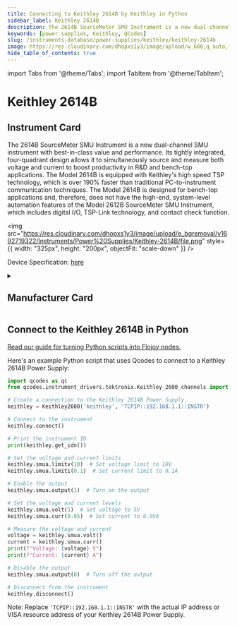 ```yaml
---
title: Connecting to Keithley 2614B by Keithley in Python
sidebar_label: Keithley 2614B
description: The 2614B SourceMeter SMU Instrument is a new dual-channel SMU instrument with best-in-class value and performance. Its tightly integrated, four-quadrant design allows it to simultaneously source and measure both voltage and current to boost productivity in R&D and bench-top applications. The Model 2614B is equipped with Keithley's high speed TSP technology, which is over 190% faster than traditional PC-to-instrument communication techniques. The Model 2614B is designed for bench-top applications and, therefore, does not have the high-end, system-level automation features of the Model 2612B SourceMeter SMU Instrument, which includes digital I/O, TSP-Link technology, and contact check function.
keywords: [power supplies, Keithley, QCodes]
slug: /instruments-database/power-supplies/keithley/keithley-2614b
image: https://res.cloudinary.com/dhopxs1y3/image/upload/w_600,q_auto,f_auto/e_bgremoval/v1692719322/Instruments/Power%20Supplies/Keithley-2614B/file.jpg
hide_table_of_contents: true
---
```


import Tabs from '@theme/Tabs';
import TabItem from '@theme/TabItem';

# Keithley 2614B

## Instrument Card

<div className="flex">

<div>

The 2614B SourceMeter SMU Instrument is a new dual-channel SMU instrument with best-in-class value and performance. Its tightly integrated, four-quadrant design allows it to simultaneously source and measure both voltage and current to boost productivity in R&D and bench-top applications. The Model 2614B is equipped with Keithley's high speed TSP technology, which is over 190% faster than traditional PC-to-instrument communication techniques. The Model 2614B is designed for bench-top applications and, therefore, does not have the high-end, system-level automation features of the Model 2612B SourceMeter SMU Instrument, which includes digital I/O, TSP-Link technology, and contact check function.

</div>

<img src="https://res.cloudinary.com/dhopxs1y3/image/upload/e_bgremoval/v1692719322/Instruments/Power%20Supplies/Keithley-2614B/file.png" style={{ width: "325px", height: "200px", objectFit: "scale-down" }} />

</div>

<div className="flex text-center">

<p>Device Specification: <a target="\_blank" href="https://download.tek.com/datasheet/1KW-60906-0_Series_2600BDatasheet_112718.pdf">here</a></p>

</div>

<details style={{ marginTop: "15px"}}>
<summary><h2>Manufacturer Card</h2></summary>

<img src="https://res.cloudinary.com/dhopxs1y3/image/upload/v1692806202/Instruments/Vendor%20Logos/Keithley.png" style={{ width: "100%", height: "170px",objectFit: "scale-down" }} />

Keithley Instruments is a measurement and instrument company headquartered in Solon, Ohio, that develops, manufactures, markets, and sells data acquisition products, as well as complete systems for high-volume production and assembly testing.

<ul>
  <li>Headquarters: Cleveland, Ohio, United States</li>
  <li>Yearly Revenue (millions, USD): 110.6</li>
  <li>Vendor Website: <a href="https://www.tek.com/en">here</a></li>
</ul>
</details>

## Connect to the Keithley 2614B in Python

[Read our guide for turning Python scripts into Flojoy nodes.](https://docs.flojoy.ai/custom-nodes/creating-custom-node/)
<Tabs>
<TabItem value="QCodes" label="QCodes">

Here's an example Python script that uses Qcodes to connect to a Keithley 2614B Power Supply:

```python
import qcodes as qc
from qcodes.instrument_drivers.tektronix.Keithley_2600_channels import Keithley2600

# Create a connection to the Keithley 2614B Power Supply
keithley = Keithley2600('keithley', 'TCPIP::192.168.1.1::INSTR')

# Connect to the instrument
keithley.connect()

# Print the instrument ID
print(keithley.get_idn())

# Set the voltage and current limits
keithley.smua.limitv(10)  # Set voltage limit to 10V
keithley.smua.limiti(0.1)  # Set current limit to 0.1A

# Enable the output
keithley.smua.output(1)  # Turn on the output

# Set the voltage and current levels
keithley.smua.volt(5)  # Set voltage to 5V
keithley.smua.curr(0.05)  # Set current to 0.05A

# Measure the voltage and current
voltage = keithley.smua.volt()
current = keithley.smua.curr()
print(f"Voltage: {voltage} V")
print(f"Current: {current} A")

# Disable the output
keithley.smua.output(0)  # Turn off the output

# Disconnect from the instrument
keithley.disconnect()
```

Note: Replace `'TCPIP::192.168.1.1::INSTR'` with the actual IP address or VISA resource address of your Keithley 2614B Power Supply.

</TabItem>
</Tabs>